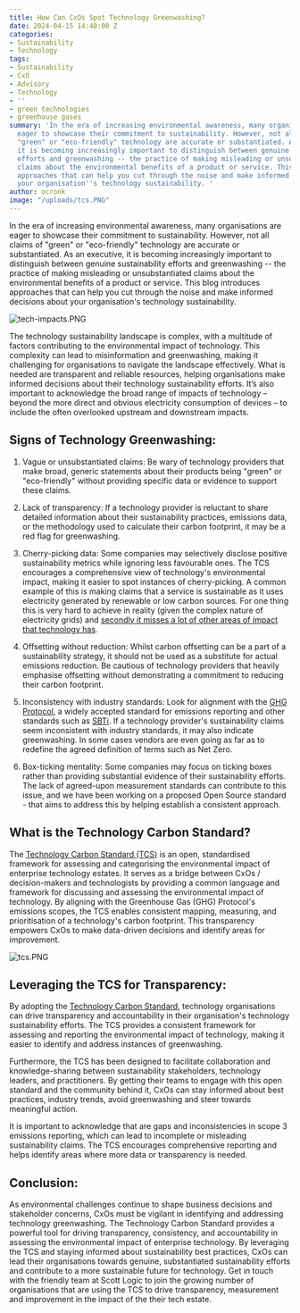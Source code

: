 ```yaml
---
title: How Can CxOs Spot Technology Greenwashing?
date: 2024-04-15 14:40:00 Z
categories:
- Sustainability
- Technology
tags:
- Sustainability
- CxO
- Advisory
- Technology
- ''
- green technologies
- greenhouse gases
summary: 'In the era of increasing environmental awareness, many organisations are
  eager to showcase their commitment to sustainability. However, not all claims of
  "green" or "eco-friendly" technology are accurate or substantiated. As an executive,
  it is becoming increasingly important to distinguish between genuine sustainability
  efforts and greenwashing -- the practice of making misleading or unsubstantiated
  claims about the environmental benefits of a product or service. This blog introduces
  approaches that can help you cut through the noise and make informed decisions about
  your organisation''s technology sustainability. '
author: ocronk
image: "/uploads/tcs.PNG"
---
```


In the era of increasing environmental awareness, many organisations are eager to showcase their commitment to sustainability. However, not all claims of "green" or "eco-friendly" technology are accurate or substantiated. As an executive, it is becoming increasingly important to distinguish between genuine sustainability efforts and greenwashing -- the practice of making misleading or unsubstantiated claims about the environmental benefits of a product or service. This blog introduces approaches that can help you cut through the noise and make informed decisions about your organisation's technology sustainability. 

![tech-impacts.PNG](/uploads/tech-impacts.PNG)

The technology sustainability landscape is complex, with a multitude of factors contributing to the environmental impact of technology. This complexity can lead to misinformation and greenwashing, making it challenging for organisations to navigate the landscape effectively. What is needed are transparent and reliable resources, helping organisations make informed decisions about their technology sustainability efforts. It’s also important to acknowledge the broad range of impacts of technology – beyond the more direct and obvious electricity consumption of devices – to include the often overlooked upstream and downstream impacts. 

## Signs of Technology Greenwashing: 

1. Vague or unsubstantiated claims: Be wary of technology providers that make broad, generic statements about their products being "green" or "eco-friendly" without providing specific data or evidence to support these claims.

2. Lack of transparency: If a technology provider is reluctant to share detailed information about their sustainability practices, emissions data, or the methodology used to calculate their carbon footprint, it may be a red flag for greenwashing. 

3. Cherry-picking data: Some companies may selectively disclose positive sustainability metrics while ignoring less favourable ones. The TCS encourages a comprehensive view of technology's environmental impact, making it easier to spot instances of cherry-picking. A common example of this is making claims that a service is sustainable as it uses electricity generated by renewable or low carbon sources. For one thing this is very hard to achieve in reality (given the complex nature of electricity grids) and [secondly it misses a lot of other areas of impact that technology has](https://blog.scottlogic.com/2023/10/26/conscientious-computing-facing-into-big-tech-challenges.html). 

4. Offsetting without reduction: Whilst carbon offsetting can be a part of a sustainability strategy, it should not be used as a substitute for actual emissions reduction. Be cautious of technology providers that heavily emphasise offsetting without demonstrating a commitment to reducing their carbon footprint. 

5. Inconsistency with industry standards: Look for alignment with the [GHG Protocol](https://ghgprotocol.org/), a widely accepted standard for emissions reporting and other standards such as [SBTi](https://sciencebasedtargets.org/). If a technology provider's sustainability claims seem inconsistent with industry standards, it may also indicate greenwashing. In some cases vendors are even going as far as to redefine the agreed definition of terms such as Net Zero.

6. Box-ticking mentality: Some companies may focus on ticking boxes rather than providing substantial evidence of their sustainability efforts. The lack of agreed-upon measurement standards can contribute to this issue, and we have been working on a proposed Open Source standard - that aims to address this by helping establish a consistent approach.  

## What is the Technology Carbon Standard? 

The [Technology Carbon Standard (TCS)](https://www.techcarbonstandard.org/) is an open, standardised framework for assessing and categorising the environmental impact of enterprise technology estates. It serves as a bridge between CxOs / decision-makers and technologists by providing a common language and framework for discussing and assessing the environmental impact of technology. By aligning with the Greenhouse Gas (GHG) Protocol's emissions scopes, the TCS enables consistent mapping, measuring, and prioritisation of a technology's carbon footprint. This transparency empowers CxOs to make data-driven decisions and identify areas for improvement. 

![tcs.PNG](/uploads/tcs.PNG)

## Leveraging the TCS for Transparency: 

By adopting the [Technology Carbon Standard](https://www.techcarbonstandard.org/), technology organisations can drive transparency and accountability in their organisation's technology sustainability efforts. The TCS provides a consistent framework for assessing and reporting the environmental impact of technology, making it easier to identify and address instances of greenwashing. 

Furthermore, the TCS has been designed to facilitate collaboration and knowledge-sharing between sustainability stakeholders, technology leaders, and practitioners. By getting their teams to engage with this open standard and the community behind it, CxOs can stay informed about best practices, industry trends, avoid greenwashing and steer towards meaningful action. 
 
It is important to acknowledge that are gaps and inconsistencies in scope 3 emissions reporting, which can lead to incomplete or misleading sustainability claims. The TCS encourages comprehensive reporting and helps identify areas where more data or transparency is needed. 

## Conclusion: 

As environmental challenges continue to shape business decisions and stakeholder concerns, CxOs must be vigilant in identifying and addressing technology greenwashing. The Technology Carbon Standard provides a powerful tool for driving transparency, consistency, and accountability in assessing the environmental impact of enterprise technology. By leveraging the TCS and staying informed about sustainability best practices, CxOs can lead their organisations towards genuine, substantiated sustainability efforts and contribute to a more sustainable future for technology. Get in touch with the friendly team at Scott Logic to join the growing number of organisations that are using the TCS to drive transparency, measurement and improvement in the impact of the their tech estate. 
